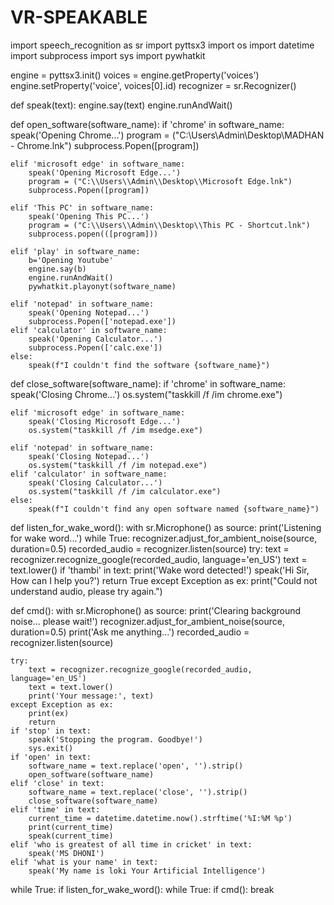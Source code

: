# VR-SPEAKABLE


import speech_recognition as sr
import pyttsx3
import os
import datetime
import subprocess
import sys
import pywhatkit 

engine = pyttsx3.init()
voices = engine.getProperty('voices')
engine.setProperty('voice', voices[0].id)
recognizer  = sr.Recognizer() 

def speak(text):
    engine.say(text)
    engine.runAndWait()

def open_software(software_name):
    if 'chrome' in software_name:
        speak('Opening Chrome...')
        program = ("C:\\Users\\Admin\\Desktop\\MADHAN - Chrome.lnk")
        subprocess.Popen([program])

    elif 'microsoft edge' in software_name:
        speak('Opening Microsoft Edge...')
        program = ("C:\\Users\\Admin\\Desktop\\Microsoft Edge.lnk")
        subprocess.Popen([program])

    elif 'This PC' in software_name:
        speak('Opening This PC...')
        program = ("C:\\Users\\Admin\\Desktop\\This PC - Shortcut.lnk")
        subprocess.popen(([program]))    

    elif 'play' in software_name:
        b='Opening Youtube'
        engine.say(b)
        engine.runAndWait()
        pywhatkit.playonyt(software_name)

    elif 'notepad' in software_name:
        speak('Opening Notepad...')
        subprocess.Popen(['notepad.exe']) 
    elif 'calculator' in software_name:
        speak('Opening Calculator...')
        subprocess.Popen(['calc.exe'])
    else:
        speak(f"I couldn't find the software {software_name}")

def close_software(software_name):
    if 'chrome' in software_name:
        speak('Closing Chrome...')
        os.system("taskkill /f /im chrome.exe")

    elif 'microsoft edge' in software_name:
        speak('Closing Microsoft Edge...')
        os.system("taskkill /f /im msedge.exe")

    elif 'notepad' in software_name:
        speak('Closing Notepad...')
        os.system("taskkill /f /im notepad.exe")
    elif 'calculator' in software_name:
        speak('Closing Calculator...')
        os.system("taskkill /f /im calculator.exe")
    else:
        speak(f"I couldn't find any open software named {software_name}")

def listen_for_wake_word():
    with sr.Microphone() as source:
        print('Listening for wake word...')
        while True:
            recognizer.adjust_for_ambient_noise(source, duration=0.5)
            recorded_audio = recognizer.listen(source)
            try:
                text = recognizer.recognize_google(recorded_audio, language='en_US')
                text = text.lower()
                if 'thambi' in text:
                    print('Wake word detected!')
                    speak('Hi Sir, How can I help you?')
                    return True
            except Exception as ex:
                print("Could not understand audio, please try again.")

def cmd():
    with sr.Microphone() as source:
        print('Clearing background noise... please wait!')
        recognizer.adjust_for_ambient_noise(source, duration=0.5)
        print('Ask me anything...')
        recorded_audio = recognizer.listen(source)

    try:
        text = recognizer.recognize_google(recorded_audio, language='en_US')
        text = text.lower()
        print('Your message:', text)
    except Exception as ex:
        print(ex)
        return
    if 'stop' in text:
        speak('Stopping the program. Goodbye!')
        sys.exit()
    if 'open' in text:
        software_name = text.replace('open', '').strip()
        open_software(software_name)
    elif 'close' in text:
        software_name = text.replace('close', '').strip()
        close_software(software_name)
    elif 'time' in text:
        current_time = datetime.datetime.now().strftime('%I:%M %p')
        print(current_time)
        speak(current_time)
    elif 'who is greatest of all time in cricket' in text:
        speak('MS DHONI')
    elif 'what is your name' in text:
        speak('My name is loki Your Artificial Intelligence')

while True:
    if listen_for_wake_word():
        while True: 
            if cmd():
                break
